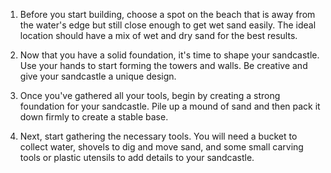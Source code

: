 1. Before you start building, choose a spot on the beach that is away from the water's edge but still close enough to get wet sand easily. The ideal location should have a mix of wet and dry sand for the best results.

2. Now that you have a solid foundation, it's time to shape your sandcastle. Use your hands to start forming the towers and walls. Be creative and give your sandcastle a unique design.

3. Once you've gathered all your tools, begin by creating a strong foundation for your sandcastle. Pile up a mound of sand and then pack it down firmly to create a stable base.

4. Next, start gathering the necessary tools. You will need a bucket to collect water, shovels to dig and move sand, and some small carving tools or plastic utensils to add details to your sandcastle.


